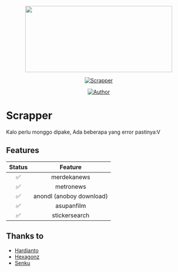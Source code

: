 <p align="center">
  <img src="https://uploader-zarx.up.railway.app/file/l3v2e6_74640.jpg" width="400" height="180"/>
  </p>
  <p align="center">
  <a href="#"><img title="Scrapper" src="https://img.shields.io/badge/Scrapper-blue?colorA=%23ff0000&colorB=%23017e40&style=for-the-badge"></a>
  </p>
  
  <p align="center">
  <a href="https://github.com/fajar55"><img title="Author" src="https://img.shields.io/badge/Author-Fajar-blue.svg?style=for-the-badge&logo=github"></a>
  <p align='center'>
  
# Scrapper
Kalo perlu monggo dipake, Ada beberapa yang error pastinya:V    

## Features

| Status |                Feature           |
| :-----------: | :--------------------------------: |
|       ✅       | merdekanews          |
|       ✅       | metronews                    |
|       ✅       | anondl (anoboy download)             |
|       ✅       | asupanfilm   |
|       ✅       | stickersearch |
    
  ## Thanks to
  - [Hardianto](https://github.com/hardiantojek93)
  - [Hexagonz](https://github.com/Hexagonz)
  - [Senku](https://github.com/SenkuXZ)
  
